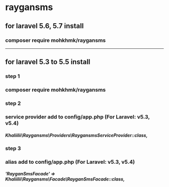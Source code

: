 # raygansms
## for laravel 5.6, 5.7 install
### composer require mohkhmk/raygansms
-----------------------------------------------
## for laravel 5.3 to 5.5 install
### step 1
### composer require mohkhmk/raygansms
### step 2
### service provider add to config/app.php (For Laravel: v5.3, v5.4)
##### Khaliilii\Raygansms\Providers\RaygansmsServiceProvider::class,
### step 3
### alias add to config/app.php (For Laravel: v5.3, v5.4)
##### 'RayganSmsFacade' => Khaliilii\Raygansms\Facade\RayganSmsFacade::class,
